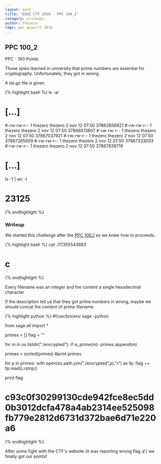 ```yaml
---
layout: post
title: "QIWI CTF 2016 - PPC 100_2"
category: writeups
author: thezero
tags: ppc qiwictf-2016
---
```


## PPC 100_2
PPC - 100 Points

Those spies learned in university that prime numbers are essential for cryptography. Unfortunately, they got in wrong.

A tar.gz file is given.

{% highlight bash %}
ls -al
# [...]
#-rw-rw-r-- 1 thezero thezero      2 nov 12 07:50 37862856821
#-rw-rw-r-- 1 thezero thezero      2 nov 12 07:50 37866013807
#-rw-rw-r-- 1 thezero thezero      2 nov 12 07:50 37867037921
#-rw-rw-r-- 1 thezero thezero      2 nov 12 07:50 37867265659
#-rw-rw-r-- 1 thezero thezero      2 nov 12 07:50 37867333033
#-rw-rw-r-- 1 thezero thezero      2 nov 12 07:50 37867839719
# [...]
ls -1 | wc -l
# 23125
{% endhighlight %}

### Writeup
We started this challenge after the [PPC 100_1](/writeups/ppc100_1) so we knew how to proceeds.

{% highlight bash %}
cat ./17355543683
# c
{% endhighlight %}

Every filename was an integer and the content a single hexadecimal character

If the description tell us that they got prime numbers in wrong, maybe we should concat the content of prime filename.

{% highlight python %}
#!/usr/bin/env sage -python

from sage.all import *

primes = []
flag = ""

for m in os.listdir("./encrypted"):
	if is_prime(m):
		primes.append(m)

primes = sorted(primes)
#print primes

for p in primes:
	with open(os.path.join("./encrypted",p),"r") as fp:
		flag += fp.read().rstrip()

print flag

# c93c0f30299130cde942fce8ec5dd0b3012dcfa478a4ab2314ee525098fb779e2812d6731d372bae6d71e220a6
{% endhighlight %}

After some fight with the CTF's website (it was reporting wrong flag ***:(*** ) we finally got our points!
